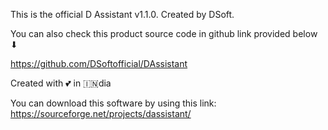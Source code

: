 This is the official D Assistant v1.1.0.
Created by DSoft.

You can also check this product source code in github link provided below ⬇

https://github.com/DSoftofficial/DAssistant

Created with 💕 in 🇮🇳dia

You can download this software by using this link: https://sourceforge.net/projects/dassistant/
